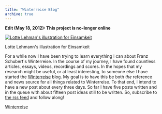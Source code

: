 ```yaml
---
title: "Winterreise Blog"
archive: true
---
```


**Edit (May 18, 2012): This project is no-longer online**

[![Lotte Lehman's illustration for Einsamkeit](/uploads/2009/04/12-einsamkeit-201x300.jpg "12-einsamkeit")](/uploads/2009/04/12-einsamkeit.jpg)

Lotte Lehmann's illustration for Einsamkeit

For a while now I have been trying to learn everything I can about Franz Schubert's Winterreise. In the course of my journey, I have found countless articles, essays, videos, recordings and scores. In the hopes that my research might be useful, or at least interesting, to someone else I have started the [Winterreise](http://winterreise.classicalcode.com "Winterreise") blog. My goal is to have this be both _the_ reference and news source for all things related to Winterreise. To that end, I intend to have a new post about every three days. So far I have five posts written and in the queue with about fifteen post ideas still to be written. So, subscribe to [the rss feed](http://winterreise.classicalcode.com/?feed=rss2) and follow along!

[Winterreise](http://winterreise.classicalcode.com/)
